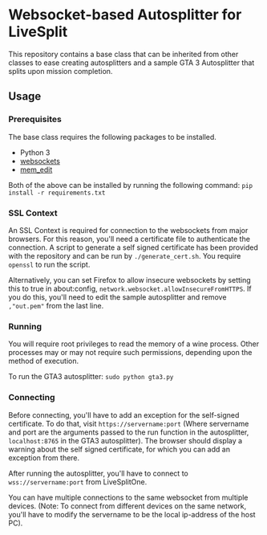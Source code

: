 # Websocket-based Autosplitter for LiveSplit

This repository contains a base class that can be inherited from other classes to ease creating autosplitters and a sample GTA 3 Autosplitter that splits upon mission completion.

## Usage

### Prerequisites

The base class requires the following packages to be installed.

- Python 3
- [websockets](https://pypi.org/project/websockets/)
- [mem_edit](https://github.com/Zarig/mem_edit)

Both of the above can be installed by running the following command:
`pip install -r requirements.txt`

### SSL Context

An SSL Context is required for connection to the websockets from major browsers. For this reason, you'll need a certificate file to authenticate the connection. A script to generate a self signed certificate has been provided with the repository and can be run by `./generate_cert.sh`. You require `openssl` to run the script.

Alternatively, you can set Firefox to allow insecure websockets by setting this to true in about:config, `network.websocket.allowInsecureFromHTTPS`. If you do this, you'll need to edit the sample autosplitter and remove `,"out.pem"` from the last line.

### Running

You will require root privileges to read the memory of a wine process. Other processes may or may not require such permissions, depending upon the method of execution.

To run the GTA3 autosplitter:
`sudo python gta3.py`

### Connecting

Before connecting, you'll have to add an exception for the self-signed certificate. To do that, visit `https://servername:port` (Where servername and port are the arguments passed to the run function in the autosplitter, `localhost:8765` in the GTA3 autosplitter). The browser should display a warning about the self signed certificate, for which you can add an exception from there.

After running the autosplitter, you'll have to connect to `wss://servername:port` from LiveSplitOne. 

You can have multiple connections to the same websocket from multiple devices. (Note: To connect from different devices on the same network, you'll have to modify the servername to be the local ip-address of the host PC).
